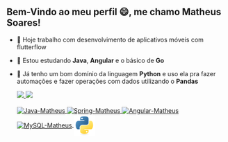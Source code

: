 ## Bem-Vindo ao meu perfil 😄, me chamo Matheus Soares!

- 🔭 Hoje trabalho com desenvolvimento de aplicativos móveis com flutterflow
- 📖 Estou estudando **Java**, **Angular** e o básico de **Go**
- 🤖 Já tenho um bom domínio da linguagem **Python** e uso ela pra fazer automações e fazer operações com dados utilizando o **Pandas**

  <div>
    <a href="https://github.com/Matheus-Soares2003">
    <img height="180em" src="https://github-readme-stats.vercel.app/api?username=Matheus-Soares2003&show_icons=true&theme=ayu-mirage">
    <img height="180em" src="https://github-readme-stats.vercel.app/api/top-langs/?username=Matheus-Soares2003&layout=compact&langs_count=8&theme=ayu-mirage">
  </div>

  <div style="display: inline_block"><br>
    
    <img align="center" alt="Java-Matheus" height="50" width="50" src="https://cdn.jsdelivr.net/gh/devicons/devicon@latest/icons/java/java-original.svg">
    <img align="center" alt="Spring-Matheus" height="35" width="35" src="https://cdn.jsdelivr.net/gh/devicons/devicon@latest/icons/spring/spring-original.svg">
    <img align="center" alt="Angular-Matheus" height="50" width="50" src="https://cdn.jsdelivr.net/gh/devicons/devicon@latest/icons/angular/angular-original.svg">
    <img align="center" alt="MySQL-Matheus" height="80" width="80" src="https://cdn.jsdelivr.net/gh/devicons/devicon@latest/icons/mysql/mysql-original-wordmark.svg">
    <img align="center" alt="Python-Matheus" height="50" width="50" src="https://raw.githubusercontent.com/devicons/devicon/master/icons/python/python-original.svg">
  </div>

##
